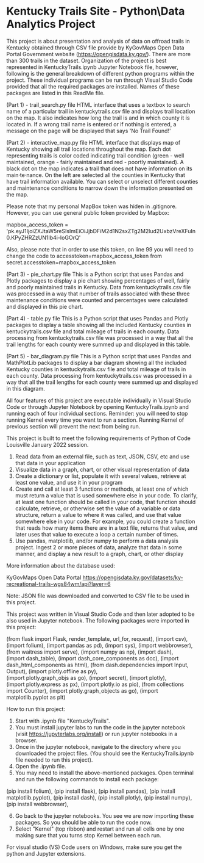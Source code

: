 # Kentucky Trails Site - Python\Data Analytics Project


This project is about presentation and analysis of data on offroad trails in Kentucky obtained through CSV file provide by KyGovMaps Open Data Portal Government website (https://opengisdata.ky.gov/). There are more than 300 trails in the dataset. Organization of the project is best represented in KentuckyTrails.ipynb Jupyter Notebook file, however, following is the general breakdown of different python programs within the project. These individual programs can be run through Visual Studio Code provided that all the required packages are installed. Names of these packages are listed in this ReadMe file. 

(Part 1) - trail_search.py file 
HTML interface that uses a textbox to search name of a particular trail in kentuckytrails.csv file and displays trail location on the map. It also indicates how long the trail is and in which county it is located in. If a wrong trail name is entered or if nothing is entered, a message on the page will be displayed that says 'No Trail Found!'

(Part 2) - interactive_map.py file
HTML interface that displays map of Kentucky showing all trail locations throughout the map. Each dot representing trails is color coded indicating trail condition (green - well maintained, orange - fairly maintained and red - poortly maintained). A black dot on the map indicates a trail that does not have information on its main·te·nance. On the left are selected all the counties in Kentucky that have trail information available. You can select or unselect different counties and maintenance conditions to narrow down the information presented on the map. 

Please note that my personal MapBox token was hiden in .gitignore. However, you can use general public token provided by Mapbox:

mapbox_access_token = 'pk.eyJ1IjoiZXJtaW5reSIsImEiOiJjbDFiM2d1N2sxZTg2M2lud2UxbzVreXFuIn0.KPyZHRZzUN1Ib4i-IoGOrQ'

Also, please note that in order to use this token, on line 99 you will need to change the code to accesstoken=mapbox_access_token from secret.accesstoken=mapbox_access_token

(Part 3) - pie_chart.py file
This is a Python script that uses Pandas and Plotly packages to display a pie chart showing percentages of well, fairly and poorly maintained trails in Kentucky. Data from kentuckytrails.csv file was processed in a way that number of trails associated with these three maintenance conditions were counted and percentages were calculated and displayed in this pie chart. 

(Part 4) - table.py file
This is a Python script that uses Pandas and Plotly packages to display a table showing all the included Kentucky counties in kentuckytrails.csv file and total mileage of trails in each county. Data processing from kentuckytrails.csv file was processed in a way that all the trail lengths for each county were summed up and displayed in this table.  

(Part 5) - bar_diagram.py file
This is a Python script that uses Pandas and MathPlotLib packages to display a bar diagram showing all the included Kentucky counties in kentuckytrails.csv file and total mileage of trails in each county. Data processing from kentuckytrails.csv was processed in a way that all the trail lengths for each county were summed up and displayed in this diagram. 

All four features of this project are executable individually in Visual Studio Code or through Jupyter Notebook by opening KentuckyTrails.ipynb and running each of four individual sections. Reminder: you will need to stop running Kernel every time you want to run a section. Running Kernel of previous section will prevent the next from being run. 

This project is built to meet the following requirements of Python of Code Louisville January 2022 session. 

1. Read data from an external file, such as text, JSON, CSV, etc and use that data in your application
2. Visualize data in a graph, chart, or other visual representation of data
3. Create a dictionary or list, populate it with several values, retrieve at least one value, and use it in your program
4. Create and call at least 3 functions or methods, at least one of which must return a value that is used somewhere else in your code. To clarify, at least one function should be called in your code, that function should calculate, retrieve, or otherwise set the value of a variable or data structure, return a value to where it was called, and use that value somewhere else in your code. For example, you could create a function that reads how many items there are in a text  file, returns that value, and later uses that value to execute a loop a certain number of times.
5. Use pandas, matplotlib, and/or numpy to perform a data analysis project. Ingest 2 or more pieces of data, analyze that data in some manner, and display a new result to a graph, chart, or other display

More information about the database used: 

KyGovMaps Open Data Portal
https://opengisdata.ky.gov/datasets/ky-recreational-trails-wgs84wm/api?layer=6

Note: JSON file was downloaded and converted to CSV file to be used in this project. 

This project was written in Visual Studio Code and then later adopted to be also used in Jupyter notebook. The following packages were imported in this project: 

(from flask import Flask, render_template, url_for, request),
(import csv),
(import folium),
(import pandas as pd),
(import sys),
(import webbrowser),
(from waitress import serve),
(import numpy as np),
(import dash),                   
(import dash_table),
(import dash_core_components as dcc),
(import dash_html_components as html),
(from dash.dependencies import Input, Output),
(import plotly.offline as py),     
(import plotly.graph_objs as go),
(import secret),
(import plotly),         
(import plotly.express as px),
(import plotly.io as pio),
(from collections import Counter),
(import plotly.graph_objects as go),
(import matplotlib.pyplot as plt)

How to run this project: 

1. Start with .ipynb file "KentuckyTrails".
2. You must install jupyter labs to run the code in the jupyter notebook (visit https://jupyterlabs.org/install) or run jupyter notebooks in a browser.
3. Once in the jupyter notebook, navigate to the directory where you downloaded the project files. (You should see the KentuckyTrails.ipynb file  needed to run this project).
4. Open the .ipynb file.
5. You may need to install the above-mentioned packages. Open terminal and run the following commands to install each package:

(pip install folium),
(pip install flask),
(pip install pandas),
(pip install matplotlib.pyplot),
(pip install dash),
(pip install plotly),
(pip install numpy),
(pip install webbrowser),

6. Go back to the jupyter notebooks. You see we are now importing these packages. So you should be able to run the code now.
7. Select "Kernel" (top ribbon) and restart and run all cells one by one making sure that you turns stop Kernel between each run.

For visual studio (VS) Code users on Windows, make sure you get the python and Jupyter extensions.
